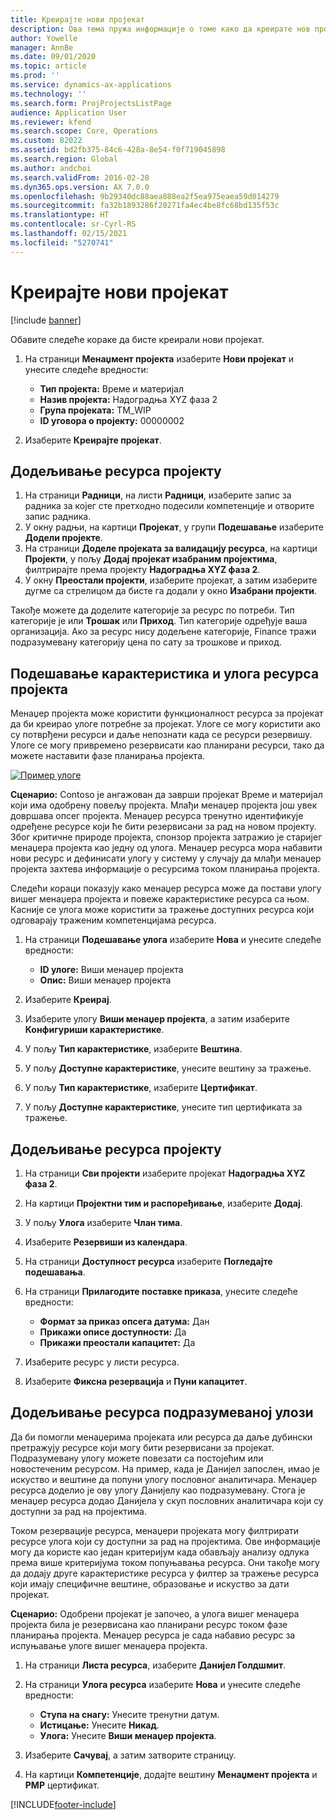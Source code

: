 ```yaml
---
title: Креирајте нови пројекат
description: Ова тема пружа информације о томе како да креирате нов пројекат.
author: Yowelle
manager: AnnBe
ms.date: 09/01/2020
ms.topic: article
ms.prod: ''
ms.service: dynamics-ax-applications
ms.technology: ''
ms.search.form: ProjProjectsListPage
audience: Application User
ms.reviewer: kfend
ms.search.scope: Core, Operations
ms.custom: 82022
ms.assetid: bd2fb375-84c6-428a-8e54-f0f719045898
ms.search.region: Global
ms.author: andchoi
ms.search.validFrom: 2016-02-28
ms.dyn365.ops.version: AX 7.0.0
ms.openlocfilehash: 9b29340dc88aea888ea2f5ea975eaea59d014279
ms.sourcegitcommit: fa32b1893286f20271fa4ec4be8fc68bd135f53c
ms.translationtype: HT
ms.contentlocale: sr-Cyrl-RS
ms.lasthandoff: 02/15/2021
ms.locfileid: "5270741"
---
```

# <a name="create-a-new-project"></a>Креирајте нови пројекат

[!include [banner](../includes/banner.md)]

Обавите следеће кораке да бисте креирали нови пројекат.

1. На страници **Менаџмент пројекта** изаберите **Нови пројекат** и унесите следеће вредности:

    - **Тип пројекта:** Време и материјал
    - **Назив пројекта:** Надоградња XYZ фаза 2
    - **Група пројеката:** TM\_WIP
    - **ID уговора о пројекту:** 00000002

2. Изаберите **Креирајте пројекат**.

## <a name="assign-a-resource-to-a-project"></a>Додељивање ресурса пројекту

1. На страници **Радници**, на листи **Радници**, изаберите запис за радника за којег сте претходно подесили компетенције и отворите запис радника.
2. У окну радњи, на картици **Пројекат**, у групи **Подешавање** изаберите **Додели пројекте**.
3. На страници **Доделе пројеката за валидацију ресурса**, на картици **Пројекти**, у пољу **Додај пројекат изабраним пројектима**, филтрирајте према пројекту **Надоградња XYZ фаза 2**.
4. У окну **Преостали пројекти**, изаберите пројекат, а затим изаберите дугме са стрелицом да бисте га додали у окно **Изабрани пројекти**.

Такође можете да доделите категорије за ресурс по потреби. Тип категорије је или **Трошак** или **Приход**. Тип категорије одређује ваша организација. Ако за ресурс нису додељене категорије, Finance тражи подразумевану категорију цена по сату за трошкове и приход.

## <a name="set-up-project-resource-and-role-characteristics"></a>Подешавање карактеристика и улога ресурса пројекта

Менаџер пројекта може користити функционалност ресурса за пројекат да би креирао улоге потребне за пројекат. Улоге се могу користити ако су потврђени ресурси и даље непознати када се ресурси резервишу. Улоге се могу привремено резервисати као планирани ресурси, тако да можете наставити фазе планирања пројекта.

[![Пример улоге](./media/projectresourcing05.jpg)](./media/projectresourcing05.jpg) 

**Сценарио:** Contoso је ангажован да заврши пројекат Време и материјал који има одобрену повељу пројекта. Млађи менаџер пројекта још увек довршава опсег пројекта. Менаџер ресурса тренутно идентификује одређене ресурсе који ће бити резервисани за рад на новом пројекту. Због критичне природе пројекта, спонзор пројекта затражио је старијег менаџера пројекта као једну од улога. Менаџер ресурса мора набавити нови ресурс и дефинисати улогу у систему у случају да млађи менаџер пројекта захтева информације о ресурсима током планирања пројекта.

Следећи кораци показују како менаџер ресурса може да постави улогу вишег менаџера пројекта и повеже карактеристике ресурса са њом. Касније се улога може користити за тражење доступних ресурса који одговарају траженим компетенцијама ресурса.

1. На страници **Подешавање улога** изаберите **Нова** и унесите следеће вредности:

    - **ID улоге:** Виши менаџер пројекта
    - **Опис:** Виши менаџер пројекта

2. Изаберите **Креирај**.
3. Изаберите улогу **Виши менаџер пројекта**, а затим изаберите **Конфигуриши карактеристике**.
4. У пољу **Тип карактеристике**, изаберите **Вештина**.
5. У пољу **Доступне карактеристике**, унесите вештину за тражење.
6. У пољу **Тип карактеристике**, изаберите **Цертификат**.
7. У пољу **Доступне карактеристике**, унесите тип цертификата за тражење.

## <a name="assign-a-project-resource-to-a-project"></a>Додељивање ресурса пројекту

1. На страници **Сви пројекти** изаберите пројекат **Надоградња XYZ фаза 2**.
2. На картици **Пројектни тим и распоређивање**, изаберите **Додај**.
3. У пољу **Улога** изаберите **Члан тима**.
4. Изаберите **Резервиши из календара**.
5. На страници **Доступност ресурса** изаберите **Погледајте подешавања**.
6. На страници **Прилагодите поставке приказа**, унесите следеће вредности:

    - **Формат за приказ опсега датума:** Дан
    - **Прикажи описе доступности:** Да
    - **Прикажи преостали капацитет:** Да

7. Изаберите ресурс у листи ресурса.
8. Изаберите **Фиксна резервација** и **Пуни капацитет**.

## <a name="assign-a-resource-to-a-default-role"></a>Додељивање ресурса подразумеваној улози

Да би помогли менаџерима пројеката или ресурса да даље дубински претражују ресурсе који могу бити резервисани за пројекат. Подразумевану улогу можете повезати са постојећим или новостеченим ресурсом. На пример, када је Данијел запослен, имао је искуство и вештине да попуни улогу пословног аналитичара. Менаџер ресурса доделио је ову улогу Данијелу као подразумевану. Стога је менаџер ресурса додао Данијела у скуп пословних аналитичара који су доступни за рад на пројектима.

Током резервације ресурса, менаџери пројеката могу филтрирати ресурсе улога који су доступни за рад на пројектима. Ове информације могу да користе као један критеријум када обављају анализу одлука према више критеријума током попуњавања ресурса. Они такође могу да додају друге карактеристике ресурса у филтер за тражење ресурса који имају специфичне вештине, образовање и искуство за дати пројекат.

**Сценарио:** Одобрени пројекат је започео, а улога вишег менаџера пројекта била је резервисана као планирани ресурс током фазе планирања пројекта. Менаџер ресурса је сада набавио ресурс за испуњавање улоге вишег менаџера пројекта.

1. На страници **Листа ресурса**, изаберите **Данијел Голдшмит**.
2. На страници **Улога ресурса** изаберите **Нова** и унесите следеће вредности:

    - **Ступа на снагу:** Унесите тренутни датум.
    - **Истицање:** Унесите **Никад**.
    - **Улога:** Унесите **Виши менаџер пројекта**.

3. Изаберите **Сачувај**, а затим затворите страницу.
4. На картици **Компетенције**, додајте вештину **Менаџмент пројекта** и **PMP** цертификат.


[!INCLUDE[footer-include](../includes/footer-banner.md)]